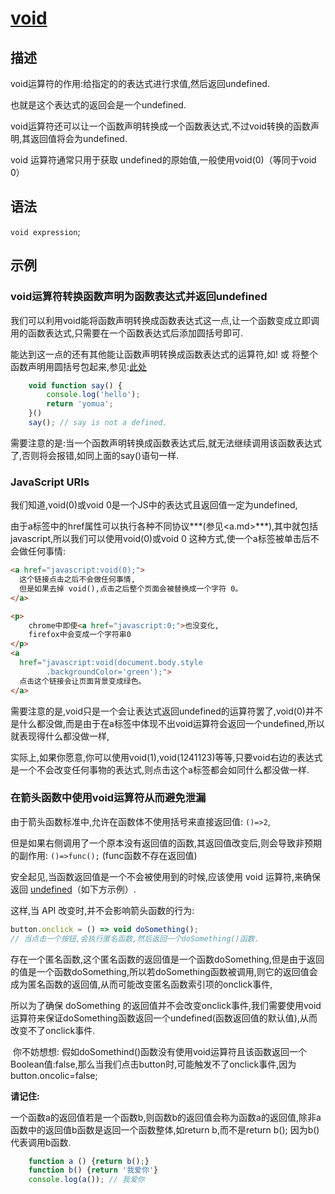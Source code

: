 # [void](https://developer.mozilla.org/zh-CN/docs/Web/JavaScript/Reference/Operators/void)

##  描述

void运算符的作用:给指定的的表达式进行求值,然后返回undefined.

也就是这个表达式的返回会是一个undefined.

void运算符还可以让一个函数声明转换成一个函数表达式,不过void转换的函数声明,其返回值将会为undefined.

void 运算符通常只用于获取 undefined的原始值,一般使用void(0)（等同于void 0）

## 语法

`void expression`;

## 示例

### void运算符转换函数声明为函数表达式并返回undefined

我们可以利用void能将函数声明转换成函数表达式这一点,让一个函数变成立即调用的函数表达式,只需要在一个函数表达式后添加圆括号即可.

能达到这一点的还有其他能让函数声明转换成函数表达式的运算符,如! 或 将整个函数声明用圆括号包起来,参见:[此处](https://segmentfault.com/a/1190000003031456)

```js
    void function say() {
        console.log('hello');
        return 'yomua';
    }()
	say(); // say is not a defined.
```

需要注意的是:当一个函数声明转换成函数表达式后,就无法继续调用该函数表达式了,否则将会报错,如同上面的say()语句一样.

### JavaScript URIs

我们知道,void(0)或void 0是一个JS中的表达式且返回值一定为undefined,

由于a标签中的href属性可以执行各种不同协议***(参见<a.md>***),其中就包括javascript,所以我们可以使用void(0)或void 0 这种方式,使一个a标签被单击后不会做任何事情:

```html
<a href="javascript:void(0);">
  这个链接点击之后不会做任何事情,
  但是如果去掉 void(),点击之后整个页面会被替换成一个字符 0。
</a>
```

```html
<p> 
    chrome中即使<a href="javascript:0;">也没变化,
    firefox中会变成一个字符串0 
</p>
<a 
  href="javascript:void(document.body.style
        .backgroundColor='green');">
  点击这个链接会让页面背景变成绿色。
</a>
```

需要注意的是,void只是一个会让表达式返回undefined的运算符罢了,void(0)并不是什么都没做,而是由于在a标签中体现不出void运算符会返回一个undefined,所以就表现得什么都没做一样,

实际上,如果你愿意,你可以使用void(1),void(1241123)等等,只要void右边的表达式是一个不会改变任何事物的表达式,则点击这个a标签都会如同什么都没做一样.

### 在箭头函数中使用void运算符从而避免泄漏

由于箭头函数标准中,允许在函数体不使用括号来直接返回值: `()=>2`,

但是如果右侧调用了一个原本没有返回值的函数,其返回值改变后,则会导致非预期的副作用: `()=>func();` (func函数不存在返回值)

安全起见,当函数返回值是一个不会被使用到的时候,应该使用 void 运算符,来确保返回 [undefined](https://developer.mozilla.org/zh-CN/docs/Web/JavaScript/Reference/Global_Objects/undefined)（如下方示例）.

这样,当 API 改变时,并不会影响箭头函数的行为:

```js
button.onclick = () => void doSomething();
// 当点击一个按钮,会执行匿名函数,然后返回一个doSomething()函数.
```

存在一个匿名函数,这个匿名函数的返回值是一个函数doSomething,但是由于返回的值是一个函数doSomething,所以若doSomething函数被调用,则它的返回值会成为匿名函数的返回值,从而可能改变匿名函数索引项的onclick事件,

所以为了确保 doSomething 的返回值并不会改变onclick事件,我们需要使用void运算符来保证doSomething函数返回一个undefined(函数返回值的默认值),从而改变不了onclick事件.

​	你不妨想想: 假如doSomethind()函数没有使用void运算符且该函数返回一个Boolean值:false,那么当我们点击button时,可能触发不了onclick事件,因为button.oncolic=false;

**请记住:**

一个函数a的返回值若是一个函数b,则函数b的返回值会称为函数a的返回值,除非a函数中的返回值b函数是返回一个函数整体,如return b,而不是return b(); 因为b()代表调用b函数.

```js
    function a () {return b();}
    function b() {return '我爱你'}
    console.log(a()); // 我爱你
```



